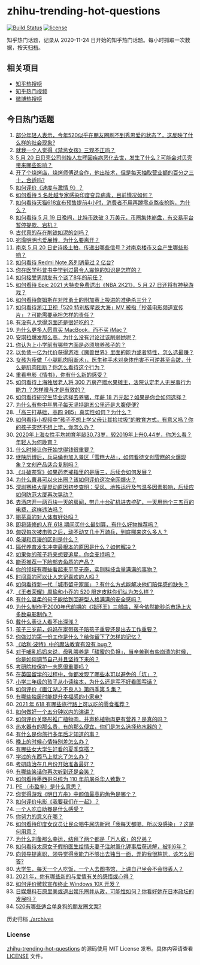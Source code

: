 # zhihu-trending-hot-questions

[![Build Status](https://github.com/justjavac/zhihu-trending-hot-questions/workflows/ci/badge.svg?branch=master)](https://github.com/justjavac/zhihu-trending-hot-questions/actions)
[![license](https://img.shields.io/github/license/justjavac/zhihu-trending-hot-questions)](https://github.com/justjavac/zhihu-trending-hot-questions/blob/master/LICENSE)

知乎热门话题，记录从 2020-11-24 日开始的知乎热门话题。每小时抓取一次数据，按天[归档](./archives)。

## 相关项目

- [知乎热搜榜](https://github.com/justjavac/zhihu-trending-top-search)
- [知乎热门视频](https://github.com/justjavac/zhihu-trending-hot-video)
- [微博热搜榜](https://github.com/justjavac/weibo-trending-hot-search)

## 今日热门话题

<!-- BEGIN -->
<!-- 最后更新时间 Fri May 21 2021 08:16:10 GMT+0800 (China Standard Time) -->

1. [部分年轻人表示，今年520似乎在朋友圈刷不到秀恩爱的状态了，这反映了什么样的社会现象?](https://www.zhihu.com/question/460423038)
2. [就我一个人觉得《禁忌女孩》三观不正吗？](https://www.zhihu.com/question/459426098)
3. [5 月 20
   日贝壳公司创始人左晖因疾病恶化去世，发生了什么？可能会对贝壳带来哪些影响？](https://www.zhihu.com/question/460483613)
4. [开了个烧烤店，烧烤师傅说合作，他出技术，但是每天抽取营业额的百分之三十，合适吗?](https://www.zhihu.com/question/456743652)
5. [如何评价《速度与激情 9》？](https://www.zhihu.com/question/458656265)
6. [如何看待 5 名赴越专家感染印度变异病毒，目前情况如何？](https://www.zhihu.com/question/460154947)
7. [如何看待天猫618宣布预售提前4小时，消费者不用再蹲零点熬夜抢购，为什么？](https://www.zhihu.com/question/460462395)
8. [如何看待 5 月 19 日晚间，比特币跌破 3
   万美元，币圈集体崩盘，有交易平台暂停提款、宕机？](https://www.zhihu.com/question/460373052)
9. [古代真的存在削铁如泥的剑吗？](https://www.zhihu.com/question/458810287)
10. [宛瑜明明也爱展博，为什么要离开？](https://www.zhihu.com/question/443423809)
11. [南京 5 月 20
    日史诗级土拍，传递出哪些信号？对南京楼市又会产生哪些影响？](https://www.zhihu.com/question/460320921)
12. [如何看待 Redmi Note 系列销量过 2 亿台?](https://www.zhihu.com/question/460424609)
13. [你在医学科普书中学到过最令人震惊的知识是怎样的？](https://www.zhihu.com/question/456001336)
14. [如何接受男朋友有个谈了8年的前任？](https://www.zhihu.com/question/458142301)
15. [如何看待 Epic 2021 大特卖免费送出《NBA 2K21》，5 月 27
    日还将有神秘游戏？](https://www.zhihu.com/question/460549824)
16. [如何看待詹姆斯在对阵勇士的附加赛上投进的准绝杀三分？](https://www.zhihu.com/question/460456140)
17. [如何看待浙江卫视「520 特别版星辰大海」MV
    被指「抄袭电影频道宣传片」？可能需要承担怎样的责任？](https://www.zhihu.com/question/460466033)
18. [有没有人觉得泡面还是很好吃的？](https://www.zhihu.com/question/456731897)
19. [为什么更多人愿意买 MacBook，而不买 iMac？](https://www.zhihu.com/question/285261815)
20. [安琪拉爆发那么高，为什么没有讨论过该削弱她呢？](https://www.zhihu.com/question/459387462)
21. [你认为上小学前有哪些方面是必须培养孩子的？](https://www.zhihu.com/question/431567052)
22. [以负债一亿为代价获得游戏《魔兽世界》里面的能力或者特性，怎么选最赚？](https://www.zhihu.com/question/459961100)
23. [女孩为瘦做「小腿肌肉阻断术」，医生称手术对身体伤害不可逆甚至会跛，什么是肌肉阻断？你怎么看待这个行为？](https://www.zhihu.com/question/460433831)
24. [重看电影《情书》，你有什么新的感受？](https://www.zhihu.com/question/458859724)
25. [如何看待上海独居老人将 300 万房产赠水果摊主，法院认定老人无民事行为能力
    ？怎样赠与才是有效的？](https://www.zhihu.com/question/460310210)
26. [如何看待研究生毕业选择去养猪，年薪 18
    万元起？如果是你会如何选择？](https://www.zhihu.com/question/460279521)
27. [为什么有些中年男子每天坚持跑五公里还是大腹便便?](https://www.zhihu.com/question/457131875)
28. [「高三打基础，高四 985」真实性如何？为什么？](https://www.zhihu.com/question/460156200)
29. [如何看待小视频中“孩子不想上学父母让其捡垃圾”的教育方式，有意义吗？你的孩子突然不想上学，你怎么办？](https://www.zhihu.com/question/460046826)
30. [2020年上海女性平均初育年龄30.73岁，较2019年上升0.44岁，你怎么看？年轻人为何晚育？](https://www.zhihu.com/question/460137446)
31. [什么时候让你开始觉得钱很重要？](https://www.zhihu.com/question/457214026)
32. [继陕历博后，兵马俑也加入景区「雪糕大战」，如何看待文创雪糕的火爆现象？文创产品适合复制吗？](https://www.zhihu.com/question/460296119)
33. [《斗破苍穹》如果药老戒指里的是唐三，后续会如何发展？](https://www.zhihu.com/question/453956447)
34. [为什么曹县可以火出圈？该如何评价这次全网爆火？](https://www.zhihu.com/question/460351832)
35. [深圳赛格大厦晃动原因初步查明：受风、地铁运行及气温多因素影响，后续应如何防范大厦再次晃动？](https://www.zhihu.com/question/460333803)
36. [去酒店开一两百块一天的房间，带几十台矿机进去挖矿，一天用他个三五百的电费，这样违法吗？](https://www.zhihu.com/question/460015320)
37. [喝茶真的对人体有好处吗？](https://www.zhihu.com/question/450322435)
38. [即将装修的人在 618 期间买什么最划算，有什么好物推荐吗？](https://www.zhihu.com/question/459065761)
39. [匈奴每次被击败之后，动不动又几十万骑兵，到底哪来这么多人？](https://www.zhihu.com/question/459734790)
40. [条漫和页漫的区别是什么？](https://www.zhihu.com/question/68118338)
41. [隔代养育发生冲突最根本的原因是什么？如何解决？](https://www.zhihu.com/question/459697044)
42. [如果你的孩子将来想要追星，你会支持吗？](https://www.zhihu.com/question/459408387)
43. [能否推荐一下脸部去角质的产品？](https://www.zhihu.com/question/24407393)
44. [你的领域有哪些看起来平平无奇，实则科技含量满满的事物？](https://www.zhihu.com/question/459861681)
45. [时间真的可以让人忘记喜欢的人吗？](https://www.zhihu.com/question/459470996)
46. [如何看待新一代「城市留守家属」？有什么方式能解决他们陪伴感的缺失？](https://www.zhihu.com/question/460365474)
47. [《王者荣耀》周瑜和小乔的 520 限定皮肤你们认为怎么样？](https://www.zhihu.com/question/459898517)
48. [有什么温柔的句子能给到回避型人格满满的安全感吗？](https://www.zhihu.com/question/455031931)
49. [为什么制作于2000年代前期的《指环王》三部曲，至今依然能秒杀市场上大多数电影制作？](https://www.zhihu.com/question/36509150)
50. [戴什么表让人看不出深浅？](https://www.zhihu.com/question/447868724)
51. [孩子三岁前，妈妈在家带孩子陪孩子重要还是出去工作重要？](https://www.zhihu.com/question/428327797)
52. [你做过的第一份工作是什么？给你留下了怎样的记忆？](https://www.zhihu.com/question/459376413)
53. [《哈利·波特》中的魔法教育有没有 bug？](https://www.zhihu.com/question/459857558)
54. [对于哺乳妈妈来说，母乳喂养是「甜蜜的负担」，当辛苦到有些崩溃的时候，你是如何调节自己并且坚持下来的？](https://www.zhihu.com/question/453446430)
55. [考研院校保护一志愿很重要吗？](https://www.zhihu.com/question/455689422)
56. [在英国留学的过程中，你都发现了哪些本可以避免的「坑」？](https://www.zhihu.com/question/360353175)
57. [小学三年级的孩子从小读绘本，为什么还是写不好看图写话？](https://www.zhihu.com/question/458666937)
58. [如何评价《画江湖之不良人》第四季第 5 集？](https://www.zhihu.com/question/460308083)
59. [有哪些独居时能提升幸福感的小家电?](https://www.zhihu.com/question/333019744)
60. [2021 年 618 有哪些旅行路上可以吃的零食推荐？](https://www.zhihu.com/question/459053335)
61. [如何做好一个五分钟以内的演讲？](https://www.zhihu.com/question/26586726)
62. [如何评价关晓彤推广植物肉，并声称植物肉更有营养？是真的吗？](https://www.zhihu.com/question/460278107)
63. [热水器有的那么贵，有的那么便宜，你们是怎么选择热水器的？](https://www.zhihu.com/question/387991423)
64. [有什么是你旅行多年后才知道的事？](https://www.zhihu.com/question/451751074)
65. [晚上的时候心情特别差怎么办？](https://www.zhihu.com/question/456731708)
66. [有哪些女大学生好看的夏季穿搭？](https://www.zhihu.com/question/316762010)
67. [学过的东西马上就忘了怎么办？](https://www.zhihu.com/question/27252044)
68. [考研政治在几月份开始准备最好？](https://www.zhihu.com/question/323153005)
69. [有哪些笑话你再次听到还是会笑？](https://www.zhihu.com/question/459869379)
70. [如何看待墨西哥总统为 110 年前屠杀华人致歉？](https://www.zhihu.com/question/460080688)
71. [PE （市盈率）是什么意思？](https://www.zhihu.com/question/20245733)
72. [你觉得游戏《明日方舟》中颜值最高的角色是哪个？](https://www.zhihu.com/question/459264285)
73. [如何评价电影《我要我们在一起》？](https://www.zhihu.com/question/339320960)
74. [一个人吃自助餐是什么感受？](https://www.zhihu.com/question/413006960)
75. [你努力的意义在哪？](https://www.zhihu.com/question/459780661)
76. [如何看待印度女议员让民众喝牛尿防新冠「我每天都喝，所以没感染」？这是何用意？](https://www.zhihu.com/question/460070125)
77. [为什么刘备那么幸运，结拜了两个都是「万人敌」的兄弟？](https://www.zhihu.com/question/266240810)
78. [如何看待太原女子假扮医生给情夫妻子注射氯化钾事后获谅解，被判6年？](https://www.zhihu.com/question/460225330)
79. [向领导提离职，领导觉得我能力不够出去独当一面，弄的我很尴尬，该怎么回答?](https://www.zhihu.com/question/452663695)
80. [大学生，每天一个人吃饭，一个人去图书馆，上课自己坐会不会很丢人？](https://www.zhihu.com/question/456048288)
81. [2021 年，你有哪些新的与爱情有关的感悟或心得？](https://www.zhihu.com/question/459046990)
82. [如何评价微软宣布终止 Windows 10X 开发？](https://www.zhihu.com/question/460253008)
83. [日媒爆料石原里美或退出娱乐圈并从政，可能性如何？你看好她在日本政坛的发展吗？](https://www.zhihu.com/question/460302496)
84. [520有哪些适合单身狗的朋友圈文案?](https://www.zhihu.com/question/395928334)

<!-- END -->

历史归档 [./archives](./archives)

### License

[zhihu-trending-hot-questions](https://github.com/justjavac/zhihu-trending-hot-questions)
的源码使用 MIT License 发布。具体内容请查看 [LICENSE](./LICENSE) 文件。
